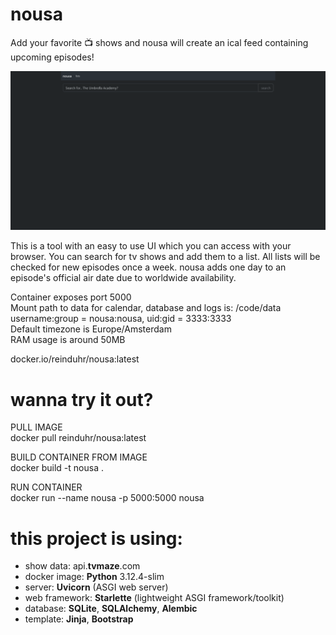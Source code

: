 # nousa
Add your favorite 📺 shows and nousa will create an ical feed containing upcoming episodes!

![nousa ui preview](https://github.com/reinduhr/nousa/blob/main/static/nousa.gif)

This is a tool with an easy to use UI which you can access with your browser. You can search for tv shows and add them to a list. All lists will be checked for new episodes once a week. nousa adds one day to an episode's official air date due to worldwide availability.

Container exposes port 5000\
Mount path to data for calendar, database and logs is: /code/data\
username:group = nousa:nousa, uid:gid = 3333:3333\
Default timezone is Europe/Amsterdam\
RAM usage is around 50MB

docker.io/reinduhr/nousa:latest

# wanna try it out?
PULL IMAGE\
docker pull reinduhr/nousa:latest

BUILD CONTAINER FROM IMAGE\
docker build -t nousa .

RUN CONTAINER\
docker run --name nousa -p 5000:5000 nousa

# this project is using: 
 - show data: api.**tvmaze**.com
 - docker image: **Python** 3.12.4-slim 
 - server: **Uvicorn** (ASGI web server)
 - web framework: **Starlette** (lightweight ASGI framework/toolkit)    
 - database: **SQLite**, **SQLAlchemy**, **Alembic**
 - template: **Jinja**, **Bootstrap**
